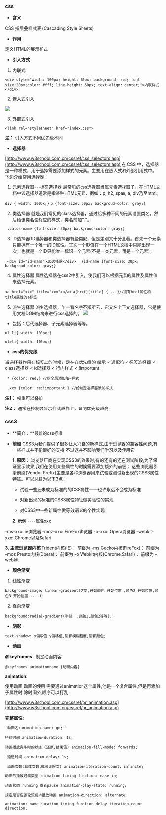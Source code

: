 ### css

* **含义**

CSS 指层叠样式表 (Cascading Style Sheets)

* **作用**

定义HTML的展示样式

* **引入方式**
 
 1. 内联式
  
  `<div style="width: 100px; height: 60px; background: red; font-size:20px;color: #fff; line-height: 60px; text-align: center;">内联样式</div>`
  
  2. 嵌入式引入
  
 ![](https://upload-images.jianshu.io/upload_images/7525071-7a88b93a10a06fea.png?imageMogr2/auto-orient/strip%7CimageView2/2/w/1240)
 
 3. 外部式引入

`<link rel="stylesheet" href="index.css">`

**注：** 引入方式不同优先级不同
   
* **选择器**

[http://www.w3school.com.cn/cssref/css_selectors.asp](http://www.w3school.com.cn/cssref/css_selectors.asp)
在 CSS 中，选择器是一种模式，用于选择需要添加样式的元素。主要用在嵌入式和外部引用式中。
下边介绍常用选择器：
   1. 元素选择器---标签选择器
最常见的css选择器当属元素选择器了，在HTML文档中该选择器通常是指某种HTML元素，例如：p, h2, span, a, div乃至html。

`div { width: 100px;}`
`p {font-size: 30px; backgroud-color: gray;}`

   2. 类选择器
就是我们常见的class选择器，通过给多种不同的元素设置类名，然后给该类名设相应的样式，类名前加''.''。

` .calss-name {font-size: 30px; backgroud-color: gray;}`

   3. ID选择器
ID选择器和类选择器有些类似，但是差别又十分显著。首先一个元素只能拥有一个唯一的ID属性。其次一个ID值在一个HTML文档中只能出现一次，也就是一个ID只能唯一标识一个元素(不是一类元素，而是一个元素)。

`  <div id="id-name">ID选择器</div>  `
` #id-name {font-size: 30px; backgroud-color: gray;}`

   4. 属性选择器
属性选择器在css2中引入，使我们可以根据元素的属性及属性值来选择元素。

`<a href="xxx" title="xxx"></a>`
`a[href][title] { ...}//拥有href属性和title属性的a标签`

   5. 派生选择器
派生选择器，乍一看名字不知所云，它又名上下文选择器，它是使用文档DOM结构来进行css选择的。
![](https://upload-images.jianshu.io/upload_images/7525071-f42ed83f4d97c03e.png?imageMogr2/auto-orient/strip%7CimageView2/2/w/1240)
   
 * 包括：后代选择器、子元素选择器等等。
    
`ul li{ width: 100px;}`

`ul>li{ width: 100px;}`


* **css的优先级**

当选择器作用在标签上的时候，是存在优先级的
继承 < 通配符 < 标签选择器  <  class选择器  <  id选择器 < 行内样式 <  !important

` * {color: red;} //给全局添加阳=样式`

` .xxx {color: red!important;} //给制定选择器添加样式`
 
**注1：**  权重可以叠加

**注2：**  通常在控制台显示样式越靠上，证明优先级越高

### css3
* **简介：**最新的css标准

* **前缀**
CSS3为我们提供了很多让人兴奋的新样式,由于浏览器的兼容性问题,有一些样式并不能很好的支持 不过这并不影响我们学习以及使用它

  **1. 原因：** 浏览器厂商在实现CSS3的效果时,有的还有的还在测试阶段,为了保证显示效果,我们在使用某些属性的时候需要添加额外的前缀；
这些浏览器引擎前缀(Vendor Prefix)主要是各种浏览器用来试验或测试新出现的CSS3属性特征。可以总结为以下3点：

    * 试验一些还未成为标准的的CSS属性——也许永远不会成为标准
    
    * 对新出现的标准的CSS3属性特征做实验性的实现
    
    * 对CSS3中一些新属性做等效语义的个性实现

  **2. 示例** ----属性xxx
  
-ms-xxx:  ie浏览器
-moz-xxx:  FireFox浏览器
-o-xxx:  Opera浏览器
-webkit-xxx:  Chrome以及Safari

  **3. 主流浏览器内核**
Trident内核(IE)： 前缀为 -ms
Gecko内核(FireFox)： 前缀为 -moz
Presto内核(Opera)： 前缀为 -o
Webkit内核(Chrome,Safari)： 前缀为 -webkit

* **颜色渐变**
1. 线性渐变

`background-image: linear-gradient(方向,开始颜色 开始位置 ,颜色2 开始位置,颜色3 开始位置.....);`


2. 径向渐变

`background:radial-gradient(半径  ,颜色1,颜色2等等);`

* **阴影**

`text-shadow: x偏移值,y偏移值,阴影模糊程度,阴影颜色;`

* **动画**

**@keyframes** : 制定动画内容

`@keyframes animationname {动画内容}`

**animation**: 

使用动画 动画的使用 需要通过animation这个属性,他是一个复合属性,但是再添加子属性时,除时间外,顺序可以打乱

[http://www.w3school.com.cn/cssref/pr_animation.asp](http://www.w3school.com.cn/cssref/pr_animation.asp)

**完整属性:**

    `动画名:animation-name: go; `
   
   `持续时间
    animation-duration: 1s;`
  
  `动画播放完毕时的状态 (还原,结束值)
    animation-fill-mode: forwards;`
  
  ` 延迟时间
    animation-delay: 1s;`
  
  ` 动画次数(具体次数,或者无限次)
    animation-iteration-count: infinite;`
  
  `动画的播放过渡类型
    animation-timing-function: ease-in;`
   
   `动画状态 running 或者pause
    animation-play-state: running;`
   
   `规定是否应该轮流反向播放动画
    animation-direction: alternate;`

   `animation: name duration timing-function delay iteration-count direction;`


